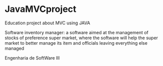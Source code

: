 # JavaMVCproject
Education project about MVC using JAVA

Software inventory manager:
a software aimed at the management of stocks of preference super market, where the software will help the super market to better manage its item and officials leaving everything else managed

Engenharia de SoftWare III
